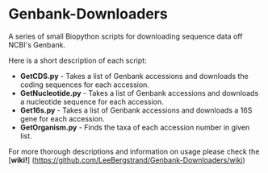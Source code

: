 Genbank-Downloaders
===================

A series of small Biopython scripts for downloading sequence data off NCBI's Genbank.

Here is a short description of each script:

* **GetCDS.py** - Takes a list of Genbank accessions and downloads the coding sequences for each accession.
* **GetNucleotide.py** - Takes a list of Genbank accessions and downloads a nucleotide sequence for each accession.
* **Get16s.py** - Takes a list of Genbank accessions and downloads a 16S gene for each accession. 
* **GetOrganism.py** - Finds the taxa of each accession number in given list.

For more thorough descriptions and information on usage please check the [**wiki!**] (https://github.com/LeeBergstrand/Genbank-Downloaders/wiki)
